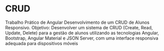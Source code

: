 # CRUD
Trabalho Prático de Angular Desenvolvimento de um CRUD de Alunos Responsivo. Objetivo: Desenvolver um sistema de CRUD (Create, Read, Update, Delete) para a gestão de alunos utilizando as tecnologias Angular, Bootstrap, Angular Material e JSON Server, com uma interface responsiva adequada para dispositivos móveis 
